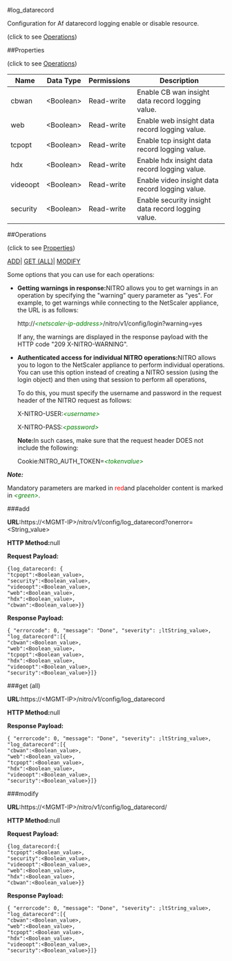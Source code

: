 #log_datarecord



Configuration for Af datarecord logging enable or disable resource.

<span>(click to see [Operations](#operations))</span>



##Properties 

<span>(click to see [Operations](#operations))</span>





<table><thead><tr><th>Name</th><th>Data Type</th><th>Permissions</th><th>Description</th></tr></thead><tbody><tr><td>cbwan</td><td>&lt;Boolean></td><td>Read-write</td><td>Enable CB wan insight data record logging value.</td></tr><tr><td>web</td><td>&lt;Boolean></td><td>Read-write</td><td>Enable web insight data record logging value.</td></tr><tr><td>tcpopt</td><td>&lt;Boolean></td><td>Read-write</td><td>Enable tcp insight data record logging value.</td></tr><tr><td>hdx</td><td>&lt;Boolean></td><td>Read-write</td><td>Enable hdx insight data record logging value.</td></tr><tr><td>videoopt</td><td>&lt;Boolean></td><td>Read-write</td><td>Enable video insight data record logging value.</td></tr><tr><td>security</td><td>&lt;Boolean></td><td>Read-write</td><td>Enable security insight data record logging value.</td></tr></tbody></table>

##Operations 

<span>(click to see [Properties](#properties))</span>





[ADD](#all)| [GET (ALL)](#get-all)| [MODIFY](#m)





Some options that you can use for each operations:

<ul><li><p><b>Getting warnings in response:</b>NITRO allows you to get warnings in an operation by specifying the "warning" query parameter as "yes". For example, to get warnings while connecting to the NetScaler appliance, the URL is as follows:</p><p>http://<span style="color:green;font-style:italic;">&lt;netscaler-ip-address&gt;</span>/nitro/v1/config/login?warning=yes</p><p>If any, the warnings are displayed in the response payload with the HTTP code "209 X-NITRO-WARNING".</p></li><li><p><b>Authenticated access for individual NITRO operations:</b>NITRO allows you to logon to the NetScaler appliance to perform individual operations. You can use this option instead of creating a NITRO session (using the login object) and then using that session to perform all operations,</p><p>To do this, you must specify the username and password in the request header of the NITRO request as follows:</p><p>X-NITRO-USER:<span style="color:green;font-style:italic;">&lt;username&gt;</span></p><p>X-NITRO-PASS:<span style="color:green;font-style:italic;">&lt;password&gt;</span></p><p><b>Note:</b>In such cases, make sure that the request header DOES not include the following:</p><p>Cookie:NITRO_AUTH_TOKEN=<span style="color:green;font-style:italic;">&lt;tokenvalue&gt;</span></p></li></ul>







***Note:*** 

Mandatory parameters are marked in <span style="color:#FF0000;">red</span>and placeholder content is marked in <span style="color:green;font-style:italic">&lt;green&gt;</span>.



###add







<b>URL:</b>https://&lt;MGMT-IP&gt;/nitro/v1/config/log_datarecord?onerror=&lt;String_value&gt;

<b>HTTP Method:</b>null

<b>Request Payload: </b>
```
{log_datarecord: {
"tcpopt":<Boolean_value>,
"security":<Boolean_value>,
"videoopt":<Boolean_value>,
"web":<Boolean_value>,
"hdx":<Boolean_value>,
"cbwan":<Boolean_value>}}
```

<b>Response Payload: </b>
```
{ "errorcode": 0, "message": "Done", "severity": ;ltString_value>, "log_datarecord":[{
"cbwan":<Boolean_value>,
"web":<Boolean_value>,
"tcpopt":<Boolean_value>,
"hdx":<Boolean_value>,
"videoopt":<Boolean_value>,
"security":<Boolean_value>}]}
```







###get (all)







<b>URL:</b>https://&lt;MGMT-IP&gt;/nitro/v1/config/log_datarecord

<b>HTTP Method:</b>null

<b>Response Payload: </b>
```
{ "errorcode": 0, "message": "Done", "severity": ;ltString_value>, "log_datarecord":[{
"cbwan":<Boolean_value>,
"web":<Boolean_value>,
"tcpopt":<Boolean_value>,
"hdx":<Boolean_value>,
"videoopt":<Boolean_value>,
"security":<Boolean_value>}]}
```







###modify







<b>URL:</b>https://&lt;MGMT-IP&gt;/nitro/v1/config/log_datarecord/

<b>HTTP Method:</b>null

<b>Request Payload: </b>
```
{log_datarecord:{
"tcpopt":<Boolean_value>,
"security":<Boolean_value>,
"videoopt":<Boolean_value>,
"web":<Boolean_value>,
"hdx":<Boolean_value>,
"cbwan":<Boolean_value>}}
```

<b>Response Payload: </b>
```
{ "errorcode": 0, "message": "Done", "severity": ;ltString_value>, "log_datarecord":[{
"cbwan":<Boolean_value>,
"web":<Boolean_value>,
"tcpopt":<Boolean_value>,
"hdx":<Boolean_value>,
"videoopt":<Boolean_value>,
"security":<Boolean_value>}]}
```







